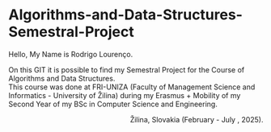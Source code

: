 # Algorithms-and-Data-Structures-Semestral-Project

Hello, My Name is Rodrigo Lourenço. <br>


On this GIT it is possible to find my Semestral Project for the Course of Algorithms and Data Structures. <br>
This course was done at FRI-UNIZA (Faculty of Management Science and Informatics - University of Žilina) during my Erasmus + Mobility of my Second Year of my BSc in Computer Science and Engineering. <br>

<p align="right">Žilina, Slovakia (February - July , 2025).</p>
